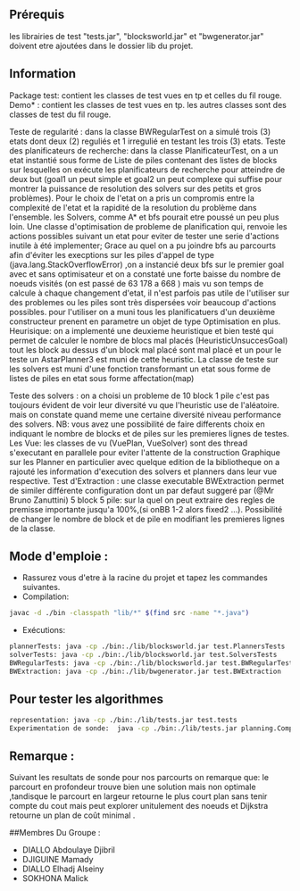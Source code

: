 ## Prérequis
 les librairies de test "tests.jar", "blocksworld.jar" et "bwgenerator.jar" doivent etre ajoutées dans le dossier lib du projet.
## Information 

Package test: contient les classes de test vues en tp et celles du fil rouge.
              Demo* : contient les classes de test vues en tp.
              les autres classes sont des classes de test du fil rouge.

Teste de regularité : dans la classe BWRegularTest on a simulé trois (3) etats dont deux (2) reguliés et 1 irregulié en testant les trois (3) etats.
Teste des planificateurs de recherche: dans la classe PlanificateurTest, on a un etat instantié sous forme de Liste de piles contenant des listes de
                                        blocks sur lesquelles on exécute les planificateurs de recherche pour atteindre de deux but (goal1 un peut simple et goal2 un peut complexe qui suffise pour
                                        montrer la puissance de resolution des solvers sur des petits et gros problèmes).
                                        Pour le choix de l'etat on a pris un compromis entre la complexité de l'etat et la rapidité de la resolution du problème dans l'ensemble.
                                        les Solvers, comme A* et bfs pourait etre poussé un peu plus loin.
      Une classe d'optimisation de probleme de planification qui, renvoie  les actions possibles suivant un etat  pour eviter de tester une serie d'actions inutile à été implementer;
      Grace au quel on a pu joindre bfs au parcourts afin d'éviter les execptions sur les piles d'appel de type (java.lang.StackOverflowError) ,on a instancié deux bfs sur le premier goal avec et sans optimisateur
      et on  a constaté une forte baisse du nombre de noeuds visités (on est passé de 63 178 a 668 )
      mais vu son temps de calcule à chaque changement d'etat, il n'est parfois pas utile de l'utiliser sur des problemes ou les piles sont très dispersées voir beaucoup d'actions possibles.
      pour l'utiliser on a muni tous les planificatuers d'un deuxième constructeur prenent en parametre un objet de type Optimisation en plus.
      Heurisique: on a implementé une deuxieme heuristique et bien testé qui permet de calculer le nombre de blocs mal placés (HeuristicUnsuccesGoal) tout les block au
      dessus d'un block mal placé sont mal placé et un pour le teste un AstarPlanner3 est muni de cette heuristic.
      La classe de teste sur les solvers est muni d'une fonction transformant un etat sous forme de listes de piles en etat sous forme affectation(map)

Teste des solvers : on a choisi un probleme de 10 block 1 pile c'est pas toujours évident de voir leur diversité vu que l'heuristic use de l'aléatoire.
                    mais on constate quand meme une certaine diversité niveau performance des solvers.
                   NB: vous avez une possibilité de faire differents choix en indiquant le nombre de blocks et de piles sur les premieres lignes de testes.
Les Vue: les classes de vu (VuePlan, VueSolver) sont des thread s'executant en parallele pour eviter l'attente de la construction Graphique sur les Planner en particulier
         avec quelque edition de la bibliotheque on a rajouté les information d'execution des solvers et planners dans leur vue respective.
Test d'Extraction : une classe executable BWExtraction permet de similer différente configuration dont un par defaut suggeré par (@Mr  Bruno Zanuttini) 5 block 5 pile:
                    sur la quel on peut extraire des regles de premisse importante jusqu'a 100%,(si onBB 1-2 alors fixed2 ...).
                    Possibilité de changer le nombre de block et de pile en modifiant les premieres lignes de la classe.
 
 
 ## Mode d'emploie : 
  - Rassurez vous d'etre à la racine du projet et tapez les commandes suivantes.
  - Compilation: 
  ```bash
  javac -d ./bin -classpath "lib/*" $(find src -name "*.java")
  ```
  - Exécutions:

  ```bash
  plannerTests: java -cp ./bin:./lib/blocksworld.jar test.PlannersTests
  solverTests: java -cp ./bin:./lib/blocksworld.jar test.SolversTests
  BWRegularTests: java -cp ./bin:./lib/blocksworld.jar test.BWRegularTest
  BWExtraction: java -cp ./bin:./lib/bwgenerator.jar test.BWExtraction
  ```
  ## Pour tester les algorithmes

  ```bash
  representation: java -cp ./bin:./lib/tests.jar test.tests
  Experimentation de sonde:  java -cp ./bin:./lib/tests.jar planning.ComparePlanner
  ```


  ## Remarque :

  Suivant les resultats de sonde pour nos parcourts on remarque que: le parcourt en profondeur trouve bien une solution mais non optimale ,tandisque le parcourt en largeur retourne le plus court plan sans tenir compte du cout mais peut explorer unitulement des noeuds et Dijkstra retourne un plan de coût minimal .

##Membres Du Groupe :

- DIALLO Abdoulaye Djibril    
- DJIGUINE Mamady             
- DIALLO Elhadj Alseiny       
- SOKHONA    Malick           

